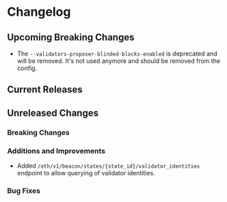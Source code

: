 # Changelog

## Upcoming Breaking Changes
- The `--validators-proposer-blinded-blocks-enabled` is deprecated and will be removed. It's not used anymore and should be removed from the config.

## Current Releases

## Unreleased Changes

### Breaking Changes

### Additions and Improvements
- Added `/eth/v1/beacon/states/{state_id}/validator_identities` endpoint to allow querying of validator identities.

### Bug Fixes
